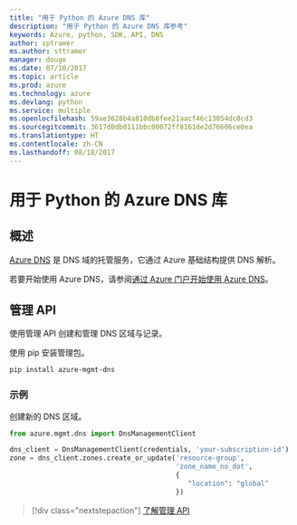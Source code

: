 ```yaml
---
title: "用于 Python 的 Azure DNS 库"
description: "用于 Python 的 Azure DNS 库参考"
keywords: Azure, python, SDK, API, DNS
author: sptramer
ms.author: sttramer
manager: douge
ms.date: 07/10/2017
ms.topic: article
ms.prod: azure
ms.technology: azure
ms.devlang: python
ms.service: multiple
ms.openlocfilehash: 59ae3628b4a810db8fee21aacf46c13054dc8cd3
ms.sourcegitcommit: 3617d0db0111bbc00072ff8161de2d76606ce0ea
ms.translationtype: HT
ms.contentlocale: zh-CN
ms.lasthandoff: 08/18/2017
---
```

# <a name="azure-dns-libraries-for-python"></a>用于 Python 的 Azure DNS 库

## <a name="overview"></a>概述

[Azure DNS](/azure/dns/dns-overview) 是 DNS 域的托管服务，它通过 Azure 基础结构提供 DNS 解析。

若要开始使用 Azure DNS，请参阅[通过 Azure 门户开始使用 Azure DNS](/azure/dns/dns-getstarted-portal)。

## <a name="management-apis"></a>管理 API

使用管理 API 创建和管理 DNS 区域与记录。

使用 pip 安装管理包。

```bash
pip install azure-mgmt-dns
```

### <a name="example"></a>示例

创建新的 DNS 区域。

```python
from azure.mgmt.dns import DnsManagementClient

dns_client = DnsManagementClient(credentials, 'your-subscription-id')
zone = dns_client.zones.create_or_update('resource-group',
                                         'zone_name_no_dot',
                                         {
                                            "location": "global"
                                         })

```

> [!div class="nextstepaction"]
> [了解管理 API](/python/api/overview/azure/dns/managementlibrary)
